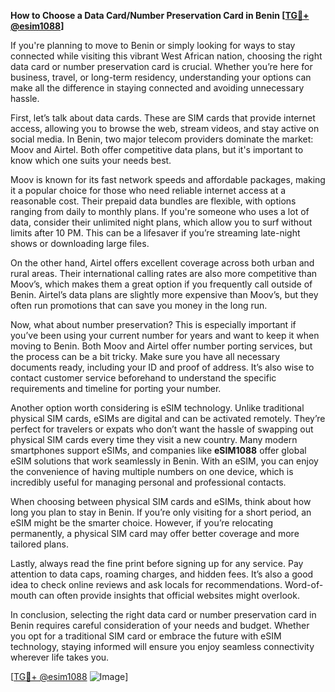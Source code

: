 **How to Choose a Data Card/Number Preservation Card in Benin [[TG💪+ @esim1088](https://t.me/s/esim1088)]**

If you're planning to move to Benin or simply looking for ways to stay connected while visiting this vibrant West African nation, choosing the right data card or number preservation card is crucial. Whether you’re here for business, travel, or long-term residency, understanding your options can make all the difference in staying connected and avoiding unnecessary hassle.

First, let’s talk about data cards. These are SIM cards that provide internet access, allowing you to browse the web, stream videos, and stay active on social media. In Benin, two major telecom providers dominate the market: Moov and Airtel. Both offer competitive data plans, but it's important to know which one suits your needs best. 

Moov is known for its fast network speeds and affordable packages, making it a popular choice for those who need reliable internet access at a reasonable cost. Their prepaid data bundles are flexible, with options ranging from daily to monthly plans. If you're someone who uses a lot of data, consider their unlimited night plans, which allow you to surf without limits after 10 PM. This can be a lifesaver if you’re streaming late-night shows or downloading large files.

On the other hand, Airtel offers excellent coverage across both urban and rural areas. Their international calling rates are also more competitive than Moov’s, which makes them a great option if you frequently call outside of Benin. Airtel’s data plans are slightly more expensive than Moov’s, but they often run promotions that can save you money in the long run.

Now, what about number preservation? This is especially important if you’ve been using your current number for years and want to keep it when moving to Benin. Both Moov and Airtel offer number porting services, but the process can be a bit tricky. Make sure you have all necessary documents ready, including your ID and proof of address. It’s also wise to contact customer service beforehand to understand the specific requirements and timeline for porting your number.

Another option worth considering is eSIM technology. Unlike traditional physical SIM cards, eSIMs are digital and can be activated remotely. They’re perfect for travelers or expats who don’t want the hassle of swapping out physical SIM cards every time they visit a new country. Many modern smartphones support eSIMs, and companies like **eSIM1088** offer global eSIM solutions that work seamlessly in Benin. With an eSIM, you can enjoy the convenience of having multiple numbers on one device, which is incredibly useful for managing personal and professional contacts.

When choosing between physical SIM cards and eSIMs, think about how long you plan to stay in Benin. If you’re only visiting for a short period, an eSIM might be the smarter choice. However, if you’re relocating permanently, a physical SIM card may offer better coverage and more tailored plans.

Lastly, always read the fine print before signing up for any service. Pay attention to data caps, roaming charges, and hidden fees. It’s also a good idea to check online reviews and ask locals for recommendations. Word-of-mouth can often provide insights that official websites might overlook.

In conclusion, selecting the right data card or number preservation card in Benin requires careful consideration of your needs and budget. Whether you opt for a traditional SIM card or embrace the future with eSIM technology, staying informed will ensure you enjoy seamless connectivity wherever life takes you.

[[TG💪+ @esim1088](https://t.me/s/esim1088) ![Image](https://i.postimg.cc/Y0z9fWf4/image.png)]